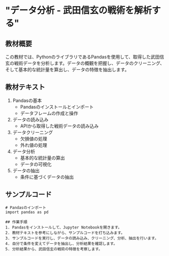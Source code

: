 # "データ分析 - 武田信玄の戦術を解析する"

## 教材概要
この教材では、PythonのライブラリであるPandasを使用して、取得した武田信玄の戦術データを分析します。データの概観を把握し、データのクリーニング、そして基本的な統計量を算出し、データの特徴を抽出します。

## 教材テキスト
1. Pandasの基本
   - Pandasのインストールとインポート
   - データフレームの作成と操作
2. データの読み込み
   - APIから取得した戦術データの読み込み
3. データクリーニング
   - 欠損値の処理
   - 外れ値の処理
4. データ分析
   - 基本的な統計量の算出
   - データの可視化
5. データの抽出
   - 条件に基づくデータの抽出

## サンプルコード
```
# Pandasのインポート
import pandas as pd

## 作業手順
1. Pandasをインストールして、Jupyter Notebookを開きます。
2. 教材テキストを参考にしながら、サンプルコードを打ち込みます。
3. サンプルコードを実行し、データの読み込み、クリーニング、分析、抽出を行います。
4. 自分で条件を変えてデータを抽出し、分析結果を確認します。
5. 分析結果から、武田信玄の戦術の特徴を考察します。